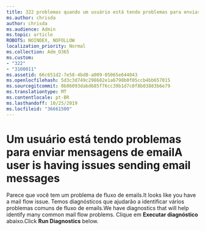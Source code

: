 ```yaml
---
title: 322 problemas quando um usuário está tendo problemas para enviar
ms.author: chrisda
author: chrisda
ms.audience: Admin
ms.topic: article
ROBOTS: NOINDEX, NOFOLLOW
localization_priority: Normal
ms.collection: Adm_O365
ms.custom:
- "322"
- "3100011"
ms.assetid: 66c651d2-7e58-4bd8-a009-05065e644043
ms.openlocfilehash: 5d3c3d749c298682e1a6798b0f05ccb4bb657015
ms.sourcegitcommit: 0b06093dabd685f76cc39b1d7c0f8b03883b6e79
ms.translationtype: MT
ms.contentlocale: pt-BR
ms.lasthandoff: 10/25/2019
ms.locfileid: "36661500"
---
```

# <a name="a-user-is-having-issues-sending-email-messages"></a><span data-ttu-id="1e4ce-102">Um usuário está tendo problemas para enviar mensagens de email</span><span class="sxs-lookup"><span data-stu-id="1e4ce-102">A user is having issues sending email messages</span></span>

<span data-ttu-id="1e4ce-103">Parece que você tem um problema de fluxo de emails.</span><span class="sxs-lookup"><span data-stu-id="1e4ce-103">It looks like you have a mail flow issue.</span></span> <span data-ttu-id="1e4ce-104">Temos diagnósticos que ajudarão a identificar vários problemas comuns de fluxo de emails.</span><span class="sxs-lookup"><span data-stu-id="1e4ce-104">We have diagnostics that will help identify many common mail flow problems.</span></span> <span data-ttu-id="1e4ce-105">Clique em **Executar diagnóstico** abaixo.</span><span class="sxs-lookup"><span data-stu-id="1e4ce-105">Click **Run Diagnostics** below.</span></span>
